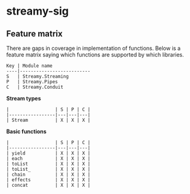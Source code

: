 # streamy-sig

## Feature matrix

There are gaps in coverage in implementation of functions.  Below is a feature matrix saying which functions are supported by which libraries.

    Key | Module name
    ----|--------------------------
    S   | Streamy.Streaming
    P   | Streamy.Pipes
    C   | Streamy.Conduit

**Stream types**

    |                 | S | P | C |
    |-----------------|---|---|---|
    | Stream          | X | X | X |

**Basic functions**

    |                 | S | P | C |
    |-----------------|---|---|---|
    | yield           | X | X | X |
    | each            | X | X | X |
    | toList          | X | X | X |
    | toList_         | X | X | X |
    | chain           | X | X | X |
    | effects         | X | X | X |
    | concat          | X | X | X |

